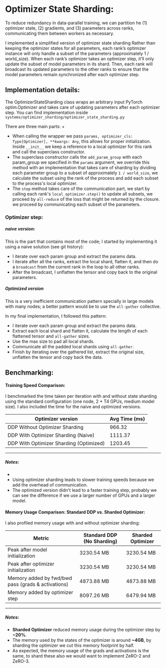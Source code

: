 # Optimizer State Sharding:

To reduce redundancy in data-parallel training, we can partition he (1) optimizer state, (2) gradients, 
and (3) parameters across ranks, communicating them between workers as necessary.

I implemented a simplified version of optimizer state sharding 
Rather than keeping the optimizer states for all parameters, each rank’s 
optimizer instance will only handle a subset of the parameters (approximately 1 / world_size). 
When each rank’s optimizer takes an optimizer step, 
it’ll only update the subset of model parameters in its shard. 
Then, each rank will broadcast its updated parameters to the other ranks to ensure that the model parameters 
remain synchronized after each optimizer step.

## Implementation details:

The OptimizerStateSharding class wraps an arbitrary input PyTorch optim.Optimizer
and takes care of updating parameters after each optimizer step. You can find implementation inside `systems/optimizer_sharding/optimizer_state_sharding.py`

There are three main parts: 
+ 
+ When calling the wrapper we pass `params, optimizer_cls: Type[Optimizer], **kwargs: Any`, this
allows for proper initialization. Inside `__init__` we keep a reference to a local optimizer for this rank and 
call the superclass constructor.
+ The superclass constructor calls the `add_param_group` with each param_group we specified in the `params` argument,
we override this method with an implementation that takes care of sharding by dividing each parameter group to a subset of 
approximately `1 / world_size`, we calculate the subset using the rank of the process and add each subset to the process's
local optimizer.
+ The `step` method takes care of the communication part, we start by calling each rank's `local_optimizer.step()`
to update all subsets, we proceed by `all-reduce` of the loss that might be returned by the closure.
we proceed by communicating each subset of the parameters. 



### Optimizer step:

##### naive version:
This is the part that contains most of the code; I started by implementing it using a naive solution (see git history):
+ I iterate over each param group and extract the params data.
+ I iterate after all the ranks, extract the local shard, flatten it, and then do a `broadcast` from the current rank 
in the loop to all other ranks. 
+ After the broadcast, I unflatten the tensor and copy back to the original parameters.

##### Optimized version
This is a very inefficient communication pattern specially in large models 
with many nodes; a better pattern would be to use the `all-gather` collective.

In my final implementation, I followed this pattern:
+ I iterate over each param group and extract the params data.
+ Extract each local shard and flatten it, calculate the length of each flattened 
tensor and `all-gather` sizes.
+ Use the max size to pad all local shards.
+ Communicate all the padded local shards using `all-gather`.
+ Finish by iterating over the gathered list, extract the original size, unflatten the tensor and 
copy back the data.

## Benchmarking:
#### Training Speed Comparison:
I benchmarked the time taken per iteration with and without state sharding using
the standard configuration (one node, 2 * T4 GPUs, medium model size).
I also included the time for the naive and optimized versions. 

| Optimizer version                       | Avg Time (ms) | 
|-----------------------------------------|---------------|
| DDP Without Optimizer Sharding          | 966.32        |
| DDP With Optimizer Sharding (Naive)     | 1111.37       |
| DDP With Optimizer Sharding (Optimized) | 1203.45       |

---

##### Notes:
+ 
+ Using optimizer sharding leads to slower training speeds because
we add the overhead of communication.
+ The optimized version didn't lead to a faster training step, probably we can see
the difference if we use a larger number of GPUs and a larger model.

#### Memory Usage Comparison: Standard DDP vs. Sharded Optimizer:

I also profiled memory usage with and without optimizer sharding:

| **Metric**                                         | **Standard DDP (No Sharding)** | **Sharded Optimizer** |
|----------------------------------------------------|--------------------------------|-----------------------|
| Peak after model initialization                    | 3230.54 MB                     | 3230.54 MB            |
| Peak after optimizer initialization                | 3230.54 MB                     | 3230.54 MB            |
| Memory added by fwd/bwd pass (grads & activations) | 4873.88 MB                     | 4873.88 MB            |
| Memory added by optimizer step                     | 8097.26 MB                     | 6479.94 MB            |

---

##### Notes:

- **Sharded Optimizer** reduced memory usage during the optimizer step by **~20%**.
- The memory used by the states of the optimizer is around **~4GB**, by sharding the optimizer
we cut this memory footprint by half. 
- As expected, the memory usage of the grads and activations is the same, to shard these also we would want 
to implement ZeRO-2 and ZeRO-3.
